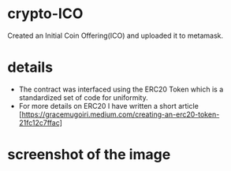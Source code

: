 # crypto-ICO
  Created an Initial Coin Offering(ICO) and uploaded it to metamask.
  
# details 
  - The contract was interfaced using the ERC20 Token which is a standardized set of code for uniformity.
  - For more details on ERC20 I have written a short article [https://gracemugoiri.medium.com/creating-an-erc20-token-21fc12c7ffac]

# screenshot of the image

